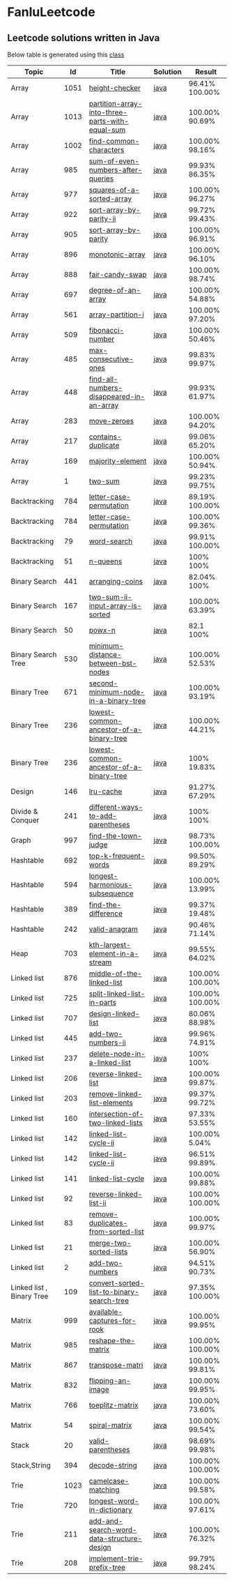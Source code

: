 # FanluLeetcode 

## Leetcode solutions written in Java 
Below table is generated using this [class](https://github.com/Fanlu91/FanluLeetcode/blob/master/src/utils/ReadMeGenerator.java)
 
 
|Topic|Id|Title|Solution|Result|
|---|---|---|---|---|
|Array|1051|[height-checker](https://leetcode.com/problems/height-checker/)|[java](https://github.com/Fanlu91/FanluLeetcode/blob/master/src/array/HeightChecker.java)|96.41% 100.00%|
|Array|1013|[partition-array-into-three-parts-with-equal-sum](https://leetcode.com/problems/partition-array-into-three-parts-with-equal-sum/)|[java](https://github.com/Fanlu91/FanluLeetcode/blob/master/src/array/PartitionArrayIntoThreePartsWithEqualSum.java)|100.00% 90.69%|
|Array|1002|[find-common-characters](https://leetcode.com/problems/find-common-characters/)|[java](https://github.com/Fanlu91/FanluLeetcode/blob/master/src/array/FindCommonCharacters.java)|100.00%  98.16%|
|Array|985|[sum-of-even-numbers-after-queries](https://leetcode.com/problems/sum-of-even-numbers-after-queries/)|[java](https://github.com/Fanlu91/FanluLeetcode/blob/master/src/array/SumOfEvenNumbersAfterQueries.java)|99.93% 86.35%|
|Array|977|[squares-of-a-sorted-array](https://leetcode.com/problems/squares-of-a-sorted-array/)|[java](https://github.com/Fanlu91/FanluLeetcode/blob/master/src/array/SquaresOfASortedArray.java)|100.00% 96.27%|
|Array|922|[sort-array-by-parity-ii](https://leetcode.com/problems/sort-array-by-parity-ii/)|[java](https://github.com/Fanlu91/FanluLeetcode/blob/master/src/array/SortArrayByParityII.java)|99.72% 99.43%|
|Array|905|[sort-array-by-parity](https://leetcode.com/problems/sort-array-by-parity/)|[java](https://github.com/Fanlu91/FanluLeetcode/blob/master/src/array/SortArrayByParity.java)|100.00% 96.91%|
|Array|896|[monotonic-array](https://leetcode.com/problems/monotonic-array/)|[java](https://github.com/Fanlu91/FanluLeetcode/blob/master/src/array/MonotonicArray.java)|100.00% 96.10%|
|Array|888|[fair-candy-swap](https://leetcode.com/problems/fair-candy-swap/)|[java](https://github.com/Fanlu91/FanluLeetcode/blob/master/src/array/FairCandySwap.java)|100.00% 98.74%|
|Array|697|[degree-of-an-array](https://leetcode.com/problems/degree-of-an-array/)|[java](https://github.com/Fanlu91/FanluLeetcode/blob/master/src/array/DegreeOfAnArray.java)|100.00% 54.88%|
|Array|561|[array-partition-i](https://leetcode.com/problems/array-partition-i/)|[java](https://github.com/Fanlu91/FanluLeetcode/blob/master/src/array/ArrayPartitionI.java)|100.00% 97.20%|
|Array|509|[fibonacci-number](https://leetcode.com/problems/fibonacci-number/)|[java](https://github.com/Fanlu91/FanluLeetcode/blob/master/src/array/FibonacciNumber.java)|100.00% 50.46%|
|Array|485|[max-consecutive-ones](https://leetcode.com/problems/max-consecutive-ones/)|[java](https://github.com/Fanlu91/FanluLeetcode/blob/master/src/array/MaxConsecutiveOnes.java)|99.83% 99.97%|
|Array|448|[find-all-numbers-disappeared-in-an-array](https://leetcode.com/problems/find-all-numbers-disappeared-in-an-array/)|[java](https://github.com/Fanlu91/FanluLeetcode/blob/master/src/array/FindAllNumbersDisappearedInAnArray.java)|99.93% 61.97%|
|Array|283|[move-zeroes](https://leetcode.com/problems/move-zeroes/)|[java](https://github.com/Fanlu91/FanluLeetcode/blob/master/src/array/MoveZeroes.java)|100.00% 94.20%|
|Array|217|[contains-duplicate](https://leetcode.com/problems/contains-duplicate/)|[java](https://github.com/Fanlu91/FanluLeetcode/blob/master/src/array/ContainsDuplicate.java)|99.06% 65.20%|
|Array|169|[majority-element](https://leetcode.com/problems/majority-element/)|[java](https://github.com/Fanlu91/FanluLeetcode/blob/master/src/array/MajorityElement.java)|100.00% 50.94%|
|Array|1|[two-sum](https://leetcode.com/problems/two-sum/)|[java](https://github.com/Fanlu91/FanluLeetcode/blob/master/src/array/TwoSum.java)|99.23%  99.75%|
|Backtracking|784|[letter-case-permutation](https://leetcode.com/problems/letter-case-permutation/)|[java](https://github.com/Fanlu91/FanluLeetcode/blob/master/src/backtracking/BinaryWatch.java)|89.19% 100.00%|
|Backtracking|784|[letter-case-permutation](https://leetcode.com/problems/letter-case-permutation/)|[java](https://github.com/Fanlu91/FanluLeetcode/blob/master/src/backtracking/LetterCasePermutation.java)|100.00% 99.36%|
|Backtracking|79|[word-search](https://leetcode.com/problems/word-search/)|[java](https://github.com/Fanlu91/FanluLeetcode/blob/master/src/backtracking/WordSearch.java)|99.91% 100.00%|
|Backtracking|51|[n-queens](https://leetcode.com/problems/n-queens/)|[java](https://github.com/Fanlu91/FanluLeetcode/blob/master/src/backtracking/NQueens.java)|100% 100%|
|Binary Search|441|[arranging-coins](https://leetcode.com/problems/arranging-coins/)|[java](https://github.com/Fanlu91/FanluLeetcode/blob/master/src/binarysearch/ArrangingCoins.java)|82.04% 100%|
|Binary Search|167|[two-sum-ii-input-array-is-sorted](https://leetcode.com/problems/two-sum-ii-input-array-is-sorted/)|[java](https://github.com/Fanlu91/FanluLeetcode/blob/master/src/binarysearch/TwoSumIIInputArrayIsSorted.java)|100.00% 63.39%|
|Binary Search|50|[powx-n](https://leetcode.com/problems/powx-n/)|[java](https://github.com/Fanlu91/FanluLeetcode/blob/master/src/binarysearch/PowXN.java)|82.1 100%|
|Binary Search Tree|530|[minimum-distance-between-bst-nodes](https://leetcode.com/problems/minimum-distance-between-bst-nodes/)|[java](https://github.com/Fanlu91/FanluLeetcode/blob/master/src/binarysearchtree/MinimumDistanceBetweenBSTNodes.java)|100.00% 52.53%|
|Binary Tree|671|[second-minimum-node-in-a-binary-tree](https://leetcode.com/problems/second-minimum-node-in-a-binary-tree/)|[java](https://github.com/Fanlu91/FanluLeetcode/blob/master/src/binarytree/SecondMinimumNodeInABinaryTree.java)|100.00% 93.19%|
|Binary Tree|236|[lowest-common-ancestor-of-a-binary-tree](https://leetcode.com/problems/lowest-common-ancestor-of-a-binary-tree/)|[java](https://github.com/Fanlu91/FanluLeetcode/blob/master/src/binarytree/LowestCommonAncestorOfABinaryTree.java)|100.00% 44.21%|
|Binary Tree|236|[lowest-common-ancestor-of-a-binary-tree](https://leetcode.com/problems/lowest-common-ancestor-of-a-binary-tree/)|[java](https://github.com/Fanlu91/FanluLeetcode/blob/master/src/binarytree/AllNodesDistanceKInBinaryTree.java)|100% 19.83%|
|Design|146|[lru-cache](https://leetcode.com/problems/lru-cache/)|[java](https://github.com/Fanlu91/FanluLeetcode/blob/master/src/design/LRUCache.java)|91.27% 67.29%|
|Divide & Conquer|241|[different-ways-to-add-parentheses](https://leetcode.com/problems/different-ways-to-add-parentheses/)|[java](https://github.com/Fanlu91/FanluLeetcode/blob/master/src/divideandconquer/DifferentWaysToAddParentheses.java)|100% 100%|
|Graph|997|[find-the-town-judge](https://leetcode.com/problems/find-the-town-judge/)|[java](https://github.com/Fanlu91/FanluLeetcode/blob/master/src/graph/FindTheTownJudge.java)|98.73% 100.00%|
|Hashtable|692|[top-k-frequent-words](https://leetcode.com/problems/top-k-frequent-words/)|[java](https://github.com/Fanlu91/FanluLeetcode/blob/master/src/hashtable/TopKFrequentWords.java)|99.50%  89.29%|
|Hashtable|594|[longest-harmonious-subsequence](https://leetcode.com/problems/longest-harmonious-subsequence/)|[java](https://github.com/Fanlu91/FanluLeetcode/blob/master/src/hashtable/LongestHarmoniousSubsequence.java)|100.00% 13.99%|
|Hashtable|389|[find-the-difference](https://leetcode.com/problems/find-the-difference/)|[java](https://github.com/Fanlu91/FanluLeetcode/blob/master/src/hashtable/FindTheDifference.java)|99.37% 19.48%|
|Hashtable|242|[valid-anagram](https://leetcode.com/problems/valid-anagram/)|[java](https://github.com/Fanlu91/FanluLeetcode/blob/master/src/hashtable/ValidAnagram.java)|90.46% 71.14%|
|Heap|703|[kth-largest-element-in-a-stream](https://leetcode.com/problems/kth-largest-element-in-a-stream/)|[java](https://github.com/Fanlu91/FanluLeetcode/blob/master/src/heap/KthLargest.java)|99.55% 64.02%|
|Linked list|876|[middle-of-the-linked-list](https://leetcode.com/problems/middle-of-the-linked-list/)|[java](https://github.com/Fanlu91/FanluLeetcode/blob/master/src/linkedlist/MiddleOfTheLinkedList.java)|100.00% 100.00%|
|Linked list|725|[split-linked-list-in-parts](https://leetcode.com/problems/split-linked-list-in-parts/)|[java](https://github.com/Fanlu91/FanluLeetcode/blob/master/src/linkedlist/SplitLinkedListInParts.java)|100.00%  100.00%|
|Linked list|707|[design-linked-list](https://leetcode.com/problems/design-linked-list/)|[java](https://github.com/Fanlu91/FanluLeetcode/blob/master/src/linkedlist/MyLinkedList.java)|80.06% 88.98%|
|Linked list|445|[add-two-numbers-ii](https://leetcode.com/problems/add-two-numbers-ii/)|[java](https://github.com/Fanlu91/FanluLeetcode/blob/master/src/linkedlist/AddTwoNumbersII.java)|99.96% 74.91%|
|Linked list|237|[delete-node-in-a-linked-list](https://leetcode.com/problems/delete-node-in-a-linked-list/)|[java](https://github.com/Fanlu91/FanluLeetcode/blob/master/src/linkedlist/DeleteNodeInALinkedList.java)|100% 100%|
|Linked list|206|[reverse-linked-list](https://leetcode.com/problems/reverse-linked-list/)|[java](https://github.com/Fanlu91/FanluLeetcode/blob/master/src/linkedlist/ReverseLinkedList.java)|100.00% 99.87%|
|Linked list|203|[remove-linked-list-elements](https://leetcode.com/problems/remove-linked-list-elements/)|[java](https://github.com/Fanlu91/FanluLeetcode/blob/master/src/linkedlist/RemoveLinkedListElements.java)|99.37% 99.72%|
|Linked list|160|[intersection-of-two-linked-lists](https://leetcode.com/problems/intersection-of-two-linked-lists/)|[java](https://github.com/Fanlu91/FanluLeetcode/blob/master/src/linkedlist/IntersectionOfTwoLinkedLists.java)|97.33%  53.55%|
|Linked list|142|[linked-list-cycle-ii](https://leetcode.com/problems/linked-list-cycle-ii/)|[java](https://github.com/Fanlu91/FanluLeetcode/blob/master/src/linkedlist/LinkedListCycleII.java)|100.00% 5.04%|
|Linked list|142|[linked-list-cycle-ii](https://leetcode.com/problems/linked-list-cycle-ii/)|[java](https://github.com/Fanlu91/FanluLeetcode/blob/master/src/linkedlist/PalindromeLinkedList.java)|96.51% 99.89%|
|Linked list|141|[linked-list-cycle](https://leetcode.com/problems/linked-list-cycle/)|[java](https://github.com/Fanlu91/FanluLeetcode/blob/master/src/linkedlist/LinkedListCycle.java)|100.00%  99.88%|
|Linked list|92|[reverse-linked-list-ii](https://leetcode.com/problems/reverse-linked-list-ii/)|[java](https://github.com/Fanlu91/FanluLeetcode/blob/master/src/linkedlist/ReverseLinkedListII.java)|100.00% 100.00%|
|Linked list|83|[remove-duplicates-from-sorted-list](https://leetcode.com/problems/remove-duplicates-from-sorted-list/)|[java](https://github.com/Fanlu91/FanluLeetcode/blob/master/src/linkedlist/RemoveDuplicatesFromSortedList.java)|100.00% 99.97%|
|Linked list|21|[merge-two-sorted-lists](https://leetcode.com/problems/merge-two-sorted-lists/)|[java](https://github.com/Fanlu91/FanluLeetcode/blob/master/src/linkedlist/MergeTwoSortedLists.java)|100.00% 56.90%|
|Linked list|2|[add-two-numbers](https://leetcode.com/problems/add-two-numbers/)|[java](https://github.com/Fanlu91/FanluLeetcode/blob/master/src/linkedlist/AddTwoNumbers.java)|94.51% 90.73%|
|Linked list , Binary Tree|109|[convert-sorted-list-to-binary-search-tree](https://leetcode.com/problems/convert-sorted-list-to-binary-search-tree/)|[java](https://github.com/Fanlu91/FanluLeetcode/blob/master/src/linkedlist/ConvertSortedListToBinarySearchTree.java)|97.35% 100.00%|
|Matrix|999|[available-captures-for-rook](https://leetcode.com/problems/available-captures-for-rook/)|[java](https://github.com/Fanlu91/FanluLeetcode/blob/master/src/matrix/AvailableCapturesForRook.java)|100.00% 99.95%|
|Matrix|985|[reshape-the-matrix](https://leetcode.com/problems/reshape-the-matrix/)|[java](https://github.com/Fanlu91/FanluLeetcode/blob/master/src/matrix/ReshapeTheMatrix.java)|100.00% 100.00%|
|Matrix|867|[transpose-matri](https://leetcode.com/problems/transpose-matrix)|[java](https://github.com/Fanlu91/FanluLeetcode/blob/master/src/matrix/TransposeMatrix.java)|100.00% 99.81%|
|Matrix|832|[flipping-an-image](https://leetcode.com/problems/flipping-an-image/)|[java](https://github.com/Fanlu91/FanluLeetcode/blob/master/src/matrix/FlippingAnImage.java)|100.00% 99.95%|
|Matrix|766|[toeplitz-matrix](https://leetcode.com/problems/toeplitz-matrix/)|[java](https://github.com/Fanlu91/FanluLeetcode/blob/master/src/matrix/ToeplitzMatrix.java)|100.00% 73.60%|
|Matrix|54|[spiral-matrix](https://leetcode.com/problems/spiral-matrix/)|[java](https://github.com/Fanlu91/FanluLeetcode/blob/master/src/matrix/SpiralMatrix.java)|100.00% 99.54%|
|Stack|20|[valid-parentheses](https://leetcode.com/problems/valid-parentheses/)|[java](https://github.com/Fanlu91/FanluLeetcode/blob/master/src/stack/ValidParentheses.java)|98.69% 99.98%|
|Stack,String|394|[decode-string](https://leetcode.com/problems/decode-string/)|[java](https://github.com/Fanlu91/FanluLeetcode/blob/master/src/stack/DecodeString.java)|100.00% 100.00%|
|Trie|1023|[camelcase-matching](https://leetcode.com/problems/camelcase-matching/)|[java](https://github.com/Fanlu91/FanluLeetcode/blob/master/src/trie/CamelcaseMatching.java)|100.00% 99.58%|
|Trie|720|[longest-word-in-dictionary](https://leetcode.com/problems/longest-word-in-dictionary/)|[java](https://github.com/Fanlu91/FanluLeetcode/blob/master/src/trie/LongestWordInDictionary.java)|100.00% 97.61%|
|Trie|211|[add-and-search-word-data-structure-design](https://leetcode.com/problems/add-and-search-word-data-structure-design/)|[java](https://github.com/Fanlu91/FanluLeetcode/blob/master/src/trie/AddAndSearchWordDataStructureSesign.java)|100.00% 76.32%|
|Trie|208|[implement-trie-prefix-tree](https://leetcode.com/problems/implement-trie-prefix-tree/)|[java](https://github.com/Fanlu91/FanluLeetcode/blob/master/src/trie/ImplementTriePrefixTree.java)|99.79% 98.24%|
